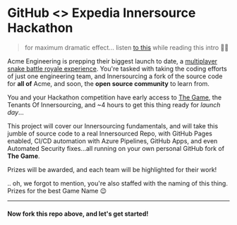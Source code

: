 # GitHub <> Expedia Innersource Hackathon

> for maximum dramatic effect... listen [to this](https://www.youtube.com/watch?v=KxNGMvNIvP8) while reading this intro 💪😎

Acme Engineering is prepping their biggest launch to date, a [multiplayer snake battle royale experience](https://acme-hackathon.herokuapp.com). You're tasked with taking the coding efforts of just one engineering team, and Innersourcing a fork of the source code for **all of** Acme, and soon, the **open source community** to learn from.

You and your Hackathon competition have early access to [The Game](https://acme-hackathon.herokuapp.com), the Tenants Of Innersourcing, and ~4 hours to get this thing ready for _launch day_...

This project will cover our Innersourcing fundamentals, and will take this jumble of source code to a real Innersourced Repo, with GitHub Pages enabled, CI/CD automation with Azure Pipelines, GitHub Apps, and even Automated Security fixes...all running on your own personal GitHub fork of **The Game**.

Prizes will be awarded, and each team will be highlighted for their work!

 .. oh, we forgot to mention, you're also staffed with the naming of this thing. Prizes for the best Game Name 😉

---

#### Now fork this repo above, and let's get started! 
